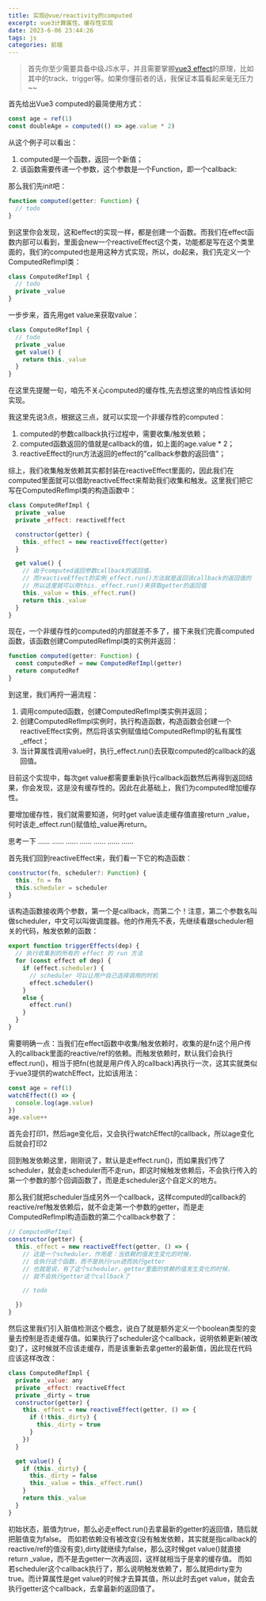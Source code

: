 ```yaml
---
title: 实现@vue/reactivity的computed
excerpt: vue3计算属性、缓存性实现
date: 2023-6-06 23:44:26
tags: js
categories: 前端
---
```


> 首先你至少需要具备中级JS水平，并且需要掌握[vue3 effect](https://co2color.netlify.app/2023/02/22/vue3-reactivity_effect/)的原理，比如其中的track、trigger等。如果你懂前者的话，我保证本篇看起来毫无压力~~


首先给出Vue3 computed的最简使用方式：
``` js
const age = ref(1)
const doubleAge = computed(() => age.value * 2)
```
从这个例子可以看出：
1. computed是一个函数，返回一个新值；
2. 该函数需要传递一个参数，这个参数是一个Function，即一个callback:

那么我们先init吧：
``` js
function computed(getter: Function) {
  // todo
}
```

到这里你会发现，这和effect的实现一样，都是创建一个函数。而我们在effect函数内部可以看到，里面会new一个reactiveEffect这个类，功能都是写在这个类里面的，我们的computed也是用这种方式实现，所以，do起来，我们先定义一个ComputedRefImpl类：
``` js
class ComputedRefImpl {
  // todo
  private _value
}
```
一步步来，首先用get value来获取value：
``` js
class ComputedRefImpl {
  // todo
  private _value
  get value() {
    return this._value
  }
}
```

在这里先提醒一句，咱先不关心computed的缓存性,先去想这里的响应性该如何实现。

我这里先说3点，根据这三点，就可以实现一个非缓存性的computed：
1. computed的参数callback执行过程中，需要收集/触发依赖；
2. computed函数返回的值就是callback的值，如上面的age.value * 2；
3. reactiveEffect的run方法返回的effect的"callback参数的返回值"；

综上，我们收集触发依赖其实都封装在reactiveEffect里面的，因此我们在computed里面就可以借助reactiveEffect来帮助我们收集和触发。这里我们把它写在ComputedRefImpl类的构造函数中：
``` js
class ComputedRefImpl {
  private _value
  private _effect: reactiveEffect

  constructor(getter) {
    this._effect = new reactiveEffect(getter)
  }

  get value() {
    // 由于computed返回参数callback的返回值，
    // 而reactiveEffect的实例_effect.run()方法就是返回该callback的返回值的
    // 所以这里就可以用this._effect.run()来获取getter的返回值
    this._value = this._effect.run()
    return this._value
  }
}
```
现在，一个非缓存性的computed的内部就差不多了，接下来我们完善computed函数，该函数创建ComputedRefImpl类的实例并返回：
``` js
function computed(getter: Function) {
  const computedRef = new ComputedRefImpl(getter)
  return computedRef
}
```
到这里，我们再捋一遍流程：
1. 调用computed函数，创建ComputedRefImpl类实例并返回；
2. 创建ComputedRefImpl实例时，执行构造函数，构造函数会创建一个reactiveEffect实例，然后将该实例赋值给ComputedRefImpl的私有属性_effect；
3. 当计算属性调用value时，执行_effect.run()去获取computed的callback的返回值。

目前这个实现中，每次get value都需要重新执行callback函数然后再得到返回结果，你会发现，这是没有缓存性的。因此在此基础上，我们为computed增加缓存性。

要增加缓存性，我们就需要知道，何时get value该走缓存值直接return _value，何时该走_effect.run()赋值给_value再return。

思考一下
......
......
......
......
......
......
......

首先我们回到reactiveEffect来，我们看一下它的构造函数：
``` js
constructor(fn, scheduler?: Function) {
  this._fn = fn
  this.scheduler = scheduler
}
```
该构造函数接收两个参数，第一个是callback，而第二个！注意，第二个参数名叫做scheduler，中文可以叫做调度器。他的作用先不表，先继续看跟scheduler相关的代码，触发依赖的函数：
``` js
export function triggerEffects(dep) {
  // 执行收集到的所有的 effect 的 run 方法
  for (const effect of dep) {
    if (effect.scheduler) {
      // scheduler 可以让用户自己选择调用的时机
      effect.scheduler()
    }
    else {
      effect.run()
    }
  }
}
```

需要明确一点：当我们在effect函数中收集/触发依赖时，收集的是fn这个用户传入的callback里面的reactive/ref的依赖。而触发依赖时，默认我们会执行effect.run()，相当于把fn(也就是用户传入的callback)再执行一次，这其实就类似于vue3提供的watchEffect，比如该用法：
``` js
const age = ref(1)
watchEffect(() => {
  console.log(age.value)
})
age.value++
```
首先会打印1，然后age变化后，又会执行watchEffect的callback，所以age变化后就会打印2

回到触发依赖这里，刚刚说了，默认是走effect.run()，而如果我们传了scheduler，就会走scheduler而不走run，即这时候触发依赖后，不会执行传入的第一个参数的那个回调函数了，而是走scheduler这个自定义的地方。

那么我们就把scheduler当成另外一个callback，这样computed的callback的reactive/ref触发依赖后，就不会走第一个参数的getter，而是走ComputedRefImpl构造函数的第二个callback参数了：
``` js
// ComputedRefImpl
constructor(getter) {
  this._effect = new reactiveEffect(getter, () => {
    // 这是一个scheduler，作用是：当依赖的值发生变化的时候，
    // 会执行这个函数，而不是执行run进而执行getter
    // 也就是说，有了这个scheduler，getter里面的依赖的值发生变化的时候，
    // 就不会执行getter这个callback了

    // todo

  })
}
```
然后这里我们引入脏值检测这个概念，说白了就是额外定义一个boolean类型的变量去控制是否走缓存值。如果执行了scheduler这个callback，说明依赖更新(被改变)了，这时候就不应该走缓存，而是该重新去拿getter的最新值，因此现在代码应该这样改改：
``` js
class ComputedRefImpl {
  private _value: any
  private _effect: reactiveEffect
  private _dirty = true
  constructor(getter) {
    this._effect = new reactiveEffect(getter, () => {
      if (!this._dirty) {
        this._dirty = true
      }
    })
  }

  get value() {
    if (this._dirty) {
      this._dirty = false
      this._value = this._effect.run()
    }
    return this._value
  }
}
```

初始状态，脏值为true，那么必走effect.run()去拿最新的getter的返回值，随后就把脏值变为false。
而如若依赖没有被改变(没有触发依赖，其实就是指callback的reactive/ref的值没有变),dirty就继续为false，那么这时候get value()就直接return _value，而不是去getter一次再返回，这样就相当于是拿的缓存值。
而如若scheduler这个callback执行了，那么说明触发依赖了，那么就把dirty变为true。而计算属性是get value的时候才去算其值，所以此时去get value，就会去执行getter这个callback，去拿最新的返回值了。









